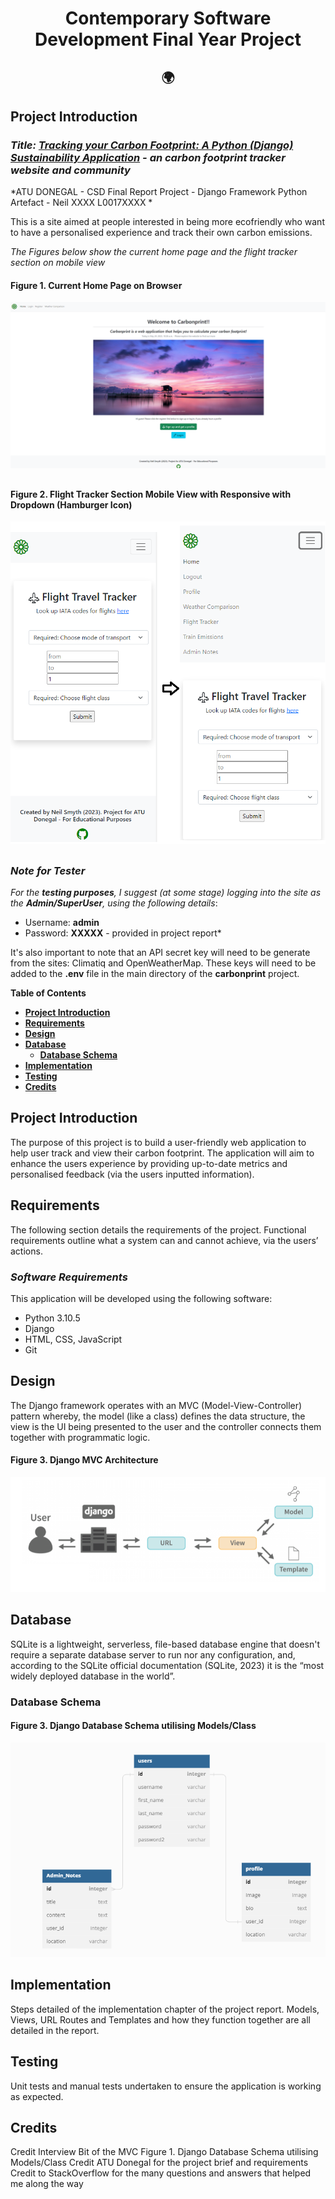 <h1 align="center">Contemporary Software Development Final Year Project 

<h2 align="center"> 🌍  </h2>

## **Project Introduction**

### *Title: **[Tracking your Carbon Footprint: A Python (Django) Sustainability Application](https://github.com/NeiloErnesto89/carbonprint)** - an carbon footprint tracker website and community*

*ATU DONEGAL - CSD Final Report Project - Django Framework Python Artefact - Neil XXXX L0017XXXX *

This is a site aimed at people interested in being more ecofriendly who want to have a personalised experience and track their own carbon emissions.

*The Figures below show the current home page and the flight tracker section on mobile view*

#### Figure 1. Current Home Page on Browser
![home](/media/readme_docs/home_page_carbonprint.png "Current Home Page Browser" ) <h2>


#### Figure 2. Flight Tracker Section Mobile View with Responsive with Dropdown (Hamburger Icon)
![mvc](/media/readme_docs/flight_tracker_page_mobile.png "Flight Tracker Section Mobile with Dropdown" ) <h2>



### *Note for Tester*

*For the **testing purposes**, I suggest (at some stage) logging into the site as the **Admin/SuperUser**, using the following details*: 
- Username: **admin**   
- Password: **XXXXX** - provided in project report*

It's also important to note that an API secret key will need to be generate from the sites: Climatiq and OpenWeatherMap. These keys will need to be added to the **.env** file in the main directory of the **carbonprint** project.

**Table of Contents**

- [**Project Introduction**](#project-introduction)
- [**Requirements**](#requirements)
- [**Design**](#design)
- [**Database**](#database)
	- [**Database Schema**](#database-schema)
- [**Implementation**](#implementation)
- [**Testing**](#testing)
- [**Credits**](#credits)


## **Project Introduction**
The purpose of this project is to build a user-friendly web application to help user track and view their carbon footprint. The application will aim to enhance the users experience by providing up-to-date metrics and personalised feedback (via the users inputted information).

## **Requirements**

The following section details the requirements of the project. Functional requirements outline what a system can and cannot achieve, via the users’ actions. 

### *Software Requirements*
This application will be developed using the following software:
- Python 3.10.5
- Django
- HTML, CSS, JavaScript
- Git


## **Design**

The Django framework operates with an MVC (Model-View-Controller) pattern whereby, the model (like a class) defines the data structure, the view is the UI being presented to the user and the controller connects them together with programmatic logic.

#### Figure 3. Django MVC Architecture
![mvc](/media/readme_docs/djang_architecture.png "MVC" ) <h2>


## **Database**

SQLite is a lightweight, serverless, file-based database engine that doesn't require a separate database server to run nor any configuration, and, according to the SQLite official documentation (SQLite, 2023) it is the “most widely deployed database in the world”. 

### **Database Schema**
#### Figure 3. Django Database Schema utilising Models/Class
![database schema](/media/readme_docs/CSW_Project_DB_Schema.png "Django Database Schema" ) <h2>




## **Implementation**

Steps detailed of the implementation chapter of the project report. Models, Views, URL Routes and Templates and how they function together are all detailed in the report.

## **Testing**

Unit tests and manual tests undertaken to ensure the application is working as expected.

## **Credits** 

Credit Interview Bit of the MVC Figure 1. Django Database Schema utilising Models/Class
Credit ATU Donegal for the project brief and requirements
Credit to StackOverflow for the many questions and answers that helped me along the way